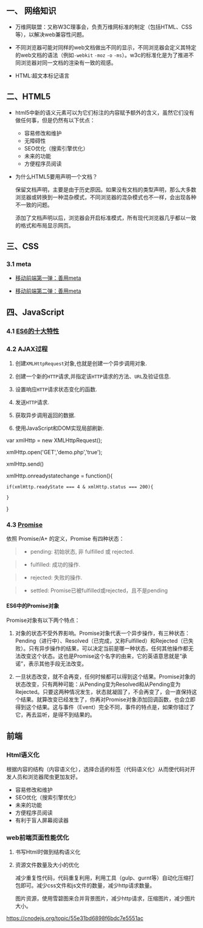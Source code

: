 ## 一、 网络知识

- 万维网联盟：又称W3C理事会，负责万维网标准的制定（包括HTML、CSS等），以解决web兼容性问题。

- 不同浏览器可能对同样的web文档做出不同的显示，不同浏览器会定义其特定的web文档的语法（例如`-webkit` `-moz` `-o` `-ms`）。w3c的标准化是为了推进不同浏览器对同一文档的渲染有一致的观感。

- HTML:超文本标记语言



## 二、HTML5

- html5中新的语义元素可以为它们标注的内容赋予额外的含义，虽然它们没有做任何事，但是仍然有以下优点：

	- 容易修改和维护
	- 无障碍性
	- SEO优化（搜索引擎优化）
	- 未来的功能
	- 方便程序员阅读

- 为什么HTML5要用<!DOCTYPE html>声明一个文档？

	保留文档声明，主要是由于历史原因。如果没有文档的类型声明，那么大多数浏览器或转换到一种混杂模式，不同浏览器的混杂模式也不一样，会出现各种不一致的问题。

	添加了文档声明以后，浏览器会开启标准模式，所有现代浏览器几乎都以一致的格式和布局显示网页。
	
	
## 三、CSS

### 3.1 meta

- [移动前端第一弹：善用meta](http://blog.doyoe.com/2015/10/13/mobile/%E7%A7%BB%E5%8A%A8%E5%89%8D%E7%AB%AF%E7%AC%AC%E4%B8%80%E5%BC%B9%EF%BC%9Aviewport%E8%AF%A6%E8%A7%A3/)

- [移动前端第二弹：善用meta](http://blog.doyoe.com/2015/10/20/mobile/%E7%A7%BB%E5%8A%A8%E5%89%8D%E7%AB%AF%E7%AC%AC%E4%BA%8C%E5%BC%B9%EF%BC%9A%E5%96%84%E7%94%A8meta/)

## 四、JavaScript

### 4.1 [ES6的十大特性](http://www.alloyteam.com/2016/03/es6-front-end-developers-will-have-to-know-the-top-ten-properties/)



### 4.2 AJAX过程

1. 创建`XMLHttpRequest`对象,也就是创建一个异步调用对象.

2. 创建一个新的`HTTP`请求,并指定该`HTTP`请求的方法、`URL`及验证信息.

3. 设置响应`HTTP`请求状态变化的函数.

4. 发送`HTTP`请求.

5. 获取异步调用返回的数据.

6. 使用JavaScript和DOM实现局部刷新.


var xmlHttp = new XMLHttpRequest();

xmlHttp.open('GET','demo.php','true');

xmlHttp.send()

xmlHttp.onreadystatechange = function(){

    if(xmlHttp.readyState === 4 & xmlHttp.status === 200){

    }

}

### 4.3 [Promise](http://es6.ruanyifeng.com/#docs/promise)

依照 Promise/A+ 的定义，Promise 有四种状态：

> - pending: 初始状态, 非 fulfilled 或 rejected.

> - fulfilled: 成功的操作.

> - rejected: 失败的操作.

> - settled: Promise已被fulfilled或rejected，且不是pending

#### ES6中的Promise对象

Promise对象有以下两个特点：

1. 对象的状态不受外界影响。Promise对象代表一个异步操作，有三种状态：Pending（进行中）、Resolved（已完成，又称Fulfilled）和Rejected（已失败）。只有异步操作的结果，可以决定当前是哪一种状态，任何其他操作都无法改变这个状态。这也是Promise这个名字的由来，它的英语意思就是“承诺”，表示其他手段无法改变。

2. 一旦状态改变，就不会再变，任何时候都可以得到这个结果。Promise对象的状态改变，只有两种可能：从Pending变为Resolved和从Pending变为Rejected。只要这两种情况发生，状态就凝固了，不会再变了，会一直保持这个结果。就算改变已经发生了，你再对Promise对象添加回调函数，也会立即得到这个结果。这与事件（Event）完全不同，事件的特点是，如果你错过了它，再去监听，是得不到结果的。


## 前端

### Html语义化
根据内容的结构（内容语义化），选择合适的标签（代码语义化）从而使代码对开发人员和浏览器爬虫更加友好。

- 容易修改和维护
- SEO优化（搜索引擎优化）
- 未来的功能
- 方便程序员阅读
- 有利于盲人屏幕阅读器

### web前端页面性能优化

1. 书写Html时做到结构语义化
2. 资源文件数量及大小的优化

	减少重复性代码，代码重复利用，利用工具（gulp、gurnt等）自动化压缩打包即可。减少css文件和js文件的数量，减少http请求数量。
	
	图片资源，使用雪碧图来合并背景图片，减少http请求，压缩图片，减少图片大小。
	
https://cnodejs.org/topic/55e31bd6898f6bdc7e5551ac


